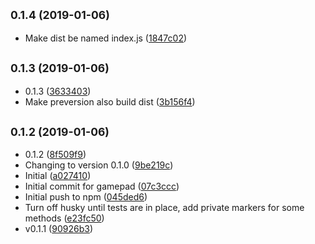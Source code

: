 ## <small>0.1.4 (2019-01-06)</small>

* Make dist be named index.js ([1847c02](https://github.com/vantreeseba/gamepad-events/commit/1847c02))



## <small>0.1.3 (2019-01-06)</small>

* 0.1.3 ([3633403](https://github.com/vantreeseba/gamepad-events/commit/3633403))
* Make preversion also build dist ([3b156f4](https://github.com/vantreeseba/gamepad-events/commit/3b156f4))



## <small>0.1.2 (2019-01-06)</small>

* 0.1.2 ([8f509f9](https://github.com/vantreeseba/gamepad-events/commit/8f509f9))
* Changing to version 0.1.0 ([9be219c](https://github.com/vantreeseba/gamepad-events/commit/9be219c))
* Initial ([a027410](https://github.com/vantreeseba/gamepad-events/commit/a027410))
* Initial commit for gamepad ([07c3ccc](https://github.com/vantreeseba/gamepad-events/commit/07c3ccc))
* Initial push to npm ([045ded6](https://github.com/vantreeseba/gamepad-events/commit/045ded6))
* Turn off husky until tests are in place, add private markers for some methods ([e23fc50](https://github.com/vantreeseba/gamepad-events/commit/e23fc50))
* v0.1.1 ([90926b3](https://github.com/vantreeseba/gamepad-events/commit/90926b3))



